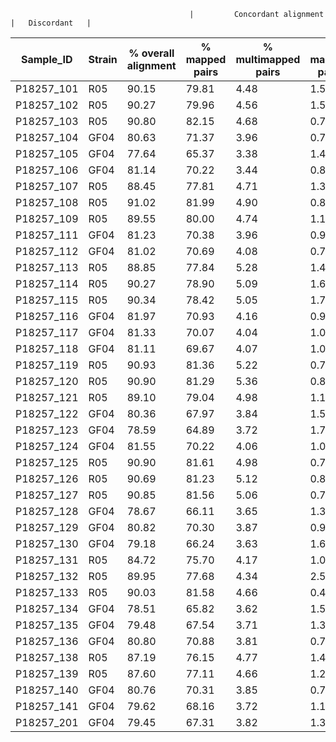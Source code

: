                                             |         Concordant alignment         |   Discordant   |
| Sample_ID  | Strain | % overall alignment | % mapped pairs | % multimapped pairs | % mapped pairs |
|------------|--------|---------------------|----------------|---------------------|----------------|
| P18257_101 |  R05   |        90.15        |      79.81     |         4.48        |      1.54      |
| P18257_102 |  R05   |        90.27        |      79.96     |         4.56        |      1.50      |
| P18257_103 |  R05   |        90.80        |      82.15     |         4.68        |      0.71      |
| P18257_104 |  GF04  |        80.63        |      71.37     |         3.96        |      0.74      |
| P18257_105 |  GF04  |        77.64        |      65.37     |         3.38        |      1.41      |
| P18257_106 |  GF04  |        81.14        |      70.22     |         3.44        |      0.82      |
| P18257_107 |  R05   |        88.45        |      77.81     |         4.71        |      1.37      |
| P18257_108 |  R05   |        91.02        |      81.99     |         4.90        |      0.86      |
| P18257_109 |  R05   |        89.55        |      80.00     |         4.74        |      1.15      |
| P18257_111 |  GF04  |        81.23        |      70.38     |         3.96        |      0.94      |
| P18257_112 |  GF04  |        81.02        |      70.69     |         4.08        |      0.76      |
| P18257_113 |  R05   |        88.85        |      77.84     |         5.28        |      1.49      |
| P18257_114 |  R05   |        90.27        |      78.90     |         5.09        |      1.62      |
| P18257_115 |  R05   |        90.34        |      78.42     |         5.05        |      1.79      |
| P18257_116 |  GF04  |        81.97        |      70.93     |         4.16        |      0.99      |
| P18257_117 |  GF04  |        81.33        |      70.07     |         4.04        |      1.07      |
| P18257_118 |  GF04  |        81.11        |      69.67     |         4.07        |      1.07      |
| P18257_119 |  R05   |        90.93        |      81.36     |         5.22        |      0.74      |
| P18257_120 |  R05   |        90.90        |      81.29     |         5.36        |      0.85      |
| P18257_121 |  R05   |        89.10        |      79.04     |         4.98        |      1.18      |
| P18257_122 |  GF04  |        80.36        |      67.97     |         3.84        |      1.59      |
| P18257_123 |  GF04  |        78.59        |      64.89     |         3.72        |      1.75      |
| P18257_124 |  GF04  |        81.55        |      70.22     |         4.06        |      1.02      |
| P18257_125 |  R05   |        90.90        |      81.61     |         4.98        |      0.78      |
| P18257_126 |  R05   |        90.69        |      81.23     |         5.12        |      0.83      |
| P18257_127 |  R05   |        90.85        |      81.56     |         5.06        |      0.77      |
| P18257_128 |  GF04  |        78.67        |      66.11     |         3.65        |      1.35      |
| P18257_129 |  GF04  |        80.82        |      70.30     |         3.87        |      0.92      |
| P18257_130 |  GF04  |        79.18        |      66.24     |         3.63        |      1.66      |
| P18257_131 |  R05   |        84.72        |      75.70     |         4.17        |      1.02      |
| P18257_132 |  R05   |        89.95        |      77.68     |         4.34        |      2.52      |
| P18257_133 |  R05   |        90.03        |      81.58     |         4.66        |      0.47      |
| P18257_134 |  GF04  |        78.51        |      65.82     |         3.62        |      1.55      |
| P18257_135 |  GF04  |        79.48        |      67.54     |         3.71        |      1.36      |
| P18257_136 |  GF04  |        80.80        |      70.88     |         3.81        |      0.74      |
| P18257_138 |  R05   |        87.19        |      76.15     |         4.77        |      1.43      |
| P18257_139 |  R05   |        87.60        |      77.11     |         4.66        |      1.23      |
| P18257_140 |  GF04  |        80.76        |      70.31     |         3.85        |      0.71      |
| P18257_141 |  GF04  |        79.62        |      68.16     |         3.72        |      1.18      |
| P18257_201 |  GF04  |        79.45        |      67.31     |         3.82        |      1.38      |
